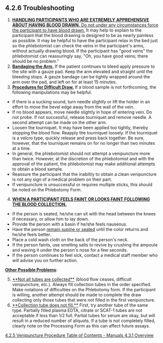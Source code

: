 ## 4.2.6 Troubleshooting

1. **<u>HANDLING PARTICIPANTS WHO ARE EXTREMELY APPREHENSIVE ABOUT HAVING BLOOD DRAWN.**  Do not under any circumstances force the participant to have blood drawn.</u>  It may help to explain to the participant that the blood drawing is designed to be as nearly painless as possible.  It may be helpful to have the participant relax in the bed just so the phlebotomist can check the veins in the participant's arms, without actually drawing blood. If the participant has "good veins" the phlebotomist can reassuringly say, "Oh, you have good veins; there should be no problem."
2. **<u>Bandaging the Arm.</u>** If the patient continues to bleed apply pressure to the site with a gauze pad.  Keep the arm elevated and straight until the bleeding stops.  A gauze bandage can be tightly wrapped around the arm over the pad, and left on for at least 15 minutes.
3. **<u>Procedures for Difficult Draw.</u>** If a blood sample is not forthcoming, the following manipulations may be helpful.
  * If there is a sucking sound, turn needle slightly or lift the holder in an effort to move the bevel edge away from the wall of the vein.
  * If no blood appears, move needle slightly in hope of entering vein.  Do not probe.  If not successful, release tourniquet and remove needle.  A second attempt can be made on the other arm.
  * Loosen the tourniquet.  It may have been applied too tightly, thereby stopping the blood flow.  Reapply the tourniquet loosely.  If the tourniquet is a velcro type, quickly release and press back together.  Be sure, however, that the tourniquet remains on for no longer than two minutes at a time.
  * In general, the phlebotomist should not attempt a venipuncture more than twice.  	However, at the discretion of the phlebotomist and with the approval of the 	patient, the phlebotomist may make additional attempts to obtain a blood sample.
  * Reassure the participant that the inability to obtain a clean venipuncture is not any sign of a medical problem on their part.
  * If venipuncture is unsuccessful or requires multiple sticks, this should be noted on the Phlebotomy Form.

4. **<u>WHEN A PARTICIPANT FEELS FAINT OR LOOKS FAINT FOLLOWING THE BLOOD COLLECTION.</u>**
  * If the person is seated, he/she can sit with the head between the knees if necessary, or allow him to lay down.
  * Provide the person with a basin if he/she feels nauseous.
  * Have the person <u>remain supine or seated</u> until the color returns and he/she feels better.
  * Place a cold wash cloth on the back of the person's neck.
  * If the person faints, use smelling salts to revive by crushing the ampoule and waving it under the person's nose for a few seconds.
  * If the person continues to feel sick, contact a medical staff member who will advise you on further action.

<u>**Other Possible Problems**</u>:

<ol start="5">
  <li><u>**Not all tubes are collected**</u> (blood flow ceases, difficult venipuncture, etc.).  Always fill collection tubes in the order specified.  Make notations of difficulties on the Phlebotomy form.  If the participant is willing, another attempt should be made to complete the draw collecting only those tubes that were not filled in the first venipuncture.</li>
  <li><u>**Collection tube does not fill.**</u>
	First, try another tube of the same type.  Partially filled plasma EDTA, citrate or SCAT-1 tubes are not acceptable if less than 1/2 full.  Partial tubes for serum are okay, but will result in a reduced number of aliquots.  If a tube is not completely filled, clearly note on the Processing Form as this can affect future assays.</li>
</ol>


<div class="center">
<div class="btn-group">
  <a href=":pages_path:/manuals/blood-collection-processing/4-02-05-venipuncture-procedure.md" class="btn btn-default">
    <span class="glyphicon glyphicon-chevron-left"></span>
    4.2.5 Venipuncture Procedure
  </a>

  <a href=":pages_path:/manuals/manual-toc.md" class="btn btn-default">
    <span class="glyphicon glyphicon-chevron-up"></span>
    Table of Contents - Manuals
  </a>

  <a href=":pages_path:/manuals/blood-collection-processing/4-03-01-processing-overview.md" class="btn btn-success">
    4.3.1 Overview
    <span class="glyphicon glyphicon-chevron-right"></span>
  </a>
</div>
</div>
